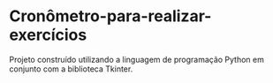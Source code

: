 # Cronômetro-para-realizar-exercícios
Projeto construído utilizando a linguagem de programação Python em conjunto com a biblioteca Tkinter. 
